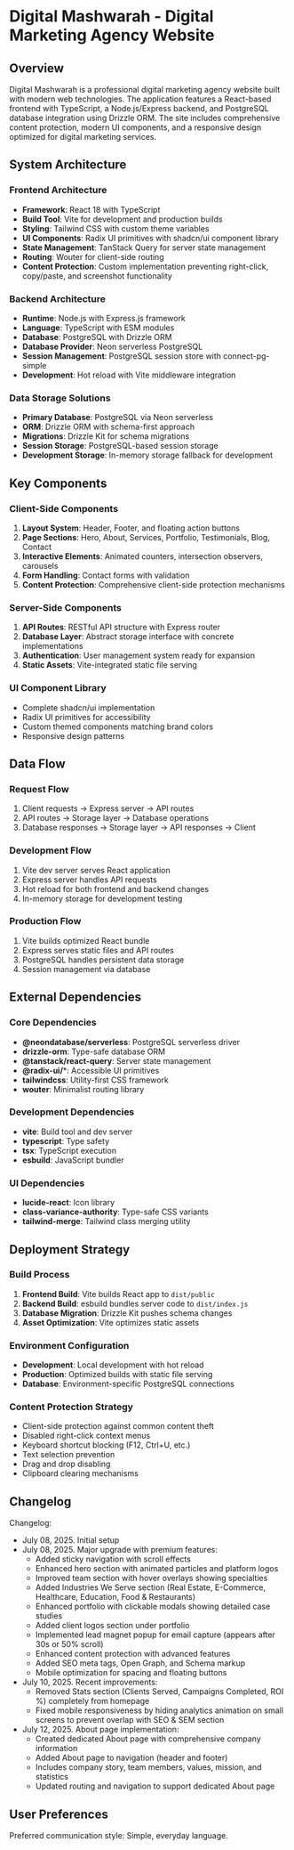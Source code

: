 # Digital Mashwarah - Digital Marketing Agency Website

## Overview

Digital Mashwarah is a professional digital marketing agency website built with modern web technologies. The application features a React-based frontend with TypeScript, a Node.js/Express backend, and PostgreSQL database integration using Drizzle ORM. The site includes comprehensive content protection, modern UI components, and a responsive design optimized for digital marketing services.

## System Architecture

### Frontend Architecture
- **Framework**: React 18 with TypeScript
- **Build Tool**: Vite for development and production builds
- **Styling**: Tailwind CSS with custom theme variables
- **UI Components**: Radix UI primitives with shadcn/ui component library
- **State Management**: TanStack Query for server state management
- **Routing**: Wouter for client-side routing
- **Content Protection**: Custom implementation preventing right-click, copy/paste, and screenshot functionality

### Backend Architecture
- **Runtime**: Node.js with Express.js framework
- **Language**: TypeScript with ESM modules
- **Database**: PostgreSQL with Drizzle ORM
- **Database Provider**: Neon serverless PostgreSQL
- **Session Management**: PostgreSQL session store with connect-pg-simple
- **Development**: Hot reload with Vite middleware integration

### Data Storage Solutions
- **Primary Database**: PostgreSQL via Neon serverless
- **ORM**: Drizzle ORM with schema-first approach
- **Migrations**: Drizzle Kit for schema migrations
- **Session Storage**: PostgreSQL-based session storage
- **Development Storage**: In-memory storage fallback for development

## Key Components

### Client-Side Components
1. **Layout System**: Header, Footer, and floating action buttons
2. **Page Sections**: Hero, About, Services, Portfolio, Testimonials, Blog, Contact
3. **Interactive Elements**: Animated counters, intersection observers, carousels
4. **Form Handling**: Contact forms with validation
5. **Content Protection**: Comprehensive client-side protection mechanisms

### Server-Side Components
1. **API Routes**: RESTful API structure with Express router
2. **Database Layer**: Abstract storage interface with concrete implementations
3. **Authentication**: User management system ready for expansion
4. **Static Assets**: Vite-integrated static file serving

### UI Component Library
- Complete shadcn/ui implementation
- Radix UI primitives for accessibility
- Custom themed components matching brand colors
- Responsive design patterns

## Data Flow

### Request Flow
1. Client requests → Express server → API routes
2. API routes → Storage layer → Database operations
3. Database responses → Storage layer → API responses → Client

### Development Flow
1. Vite dev server serves React application
2. Express server handles API requests
3. Hot reload for both frontend and backend changes
4. In-memory storage for development testing

### Production Flow
1. Vite builds optimized React bundle
2. Express serves static files and API routes
3. PostgreSQL handles persistent data storage
4. Session management via database

## External Dependencies

### Core Dependencies
- **@neondatabase/serverless**: PostgreSQL serverless driver
- **drizzle-orm**: Type-safe database ORM
- **@tanstack/react-query**: Server state management
- **@radix-ui/***: Accessible UI primitives
- **tailwindcss**: Utility-first CSS framework
- **wouter**: Minimalist routing library

### Development Dependencies
- **vite**: Build tool and dev server
- **typescript**: Type safety
- **tsx**: TypeScript execution
- **esbuild**: JavaScript bundler

### UI Dependencies
- **lucide-react**: Icon library
- **class-variance-authority**: Type-safe CSS variants
- **tailwind-merge**: Tailwind class merging utility

## Deployment Strategy

### Build Process
1. **Frontend Build**: Vite builds React app to `dist/public`
2. **Backend Build**: esbuild bundles server code to `dist/index.js`
3. **Database Migration**: Drizzle Kit pushes schema changes
4. **Asset Optimization**: Vite optimizes static assets

### Environment Configuration
- **Development**: Local development with hot reload
- **Production**: Optimized builds with static file serving
- **Database**: Environment-specific PostgreSQL connections

### Content Protection Strategy
- Client-side protection against common content theft
- Disabled right-click context menus
- Keyboard shortcut blocking (F12, Ctrl+U, etc.)
- Text selection prevention
- Drag and drop disabling
- Clipboard clearing mechanisms

## Changelog

Changelog:
- July 08, 2025. Initial setup
- July 08, 2025. Major upgrade with premium features:
  - Added sticky navigation with scroll effects
  - Enhanced hero section with animated particles and platform logos
  - Improved team section with hover overlays showing specialties
  - Added Industries We Serve section (Real Estate, E-Commerce, Healthcare, Education, Food & Restaurants)
  - Enhanced portfolio with clickable modals showing detailed case studies
  - Added client logos section under portfolio
  - Implemented lead magnet popup for email capture (appears after 30s or 50% scroll)
  - Enhanced content protection with advanced features
  - Added SEO meta tags, Open Graph, and Schema markup
  - Mobile optimization for spacing and floating buttons
- July 10, 2025. Recent improvements:
  - Removed Stats section (Clients Served, Campaigns Completed, ROI %) completely from homepage
  - Fixed mobile responsiveness by hiding analytics animation on small screens to prevent overlap with SEO & SEM section
- July 12, 2025. About page implementation:
  - Created dedicated About page with comprehensive company information
  - Added About page to navigation (header and footer)
  - Includes company story, team members, values, mission, and statistics
  - Updated routing and navigation to support dedicated About page

## User Preferences

Preferred communication style: Simple, everyday language.